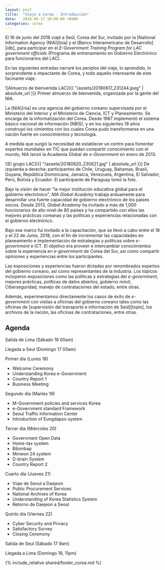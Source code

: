 ```yaml
---
layout: post
title:  "Viaje a Corea - Introducción"
date:   2018-06-17 10:00:00 +0900
categories: corea
---
```


El 16 de junio del 2018 viajé a Seúl, Corea del Sur, invitado por la [National Information Agency (NIA)][nia] y el [Banco Interamericano de Desarrollo][idb], para participar en el *E-Government Training Program for LAC government officials* (Programa de entrenamiento en Gobierno Electrónico para funcionarios del LAC). 

En las siguientes entradas narraré los periplos del viaje, lo aprendido, lo sorprendente e impactante de Corea, y todo aquello interesante de este facinante viaje.

![Almuerzo de bienvenida LAC]({{ "/assets/20180617_231244.jpeg" | absolute_url }})
Primer almuerzo de bienvenida, organizada por la gente del NIA.

La [NIA][nia] es una agencia del gobierno coreano supervisada por el Ministerio del Interior y el Ministerio de Ciencia, ICT y Planeamiento. Se encarga de la informatización del Corea. Desde 1987 implementó el sistema básico nacional de información (NBIS), y en los siguientes 18 años construyó los cimientos con los cuales Corea pudo transformarse en una nación fuerte en conocimientos y tecnología.

A medida que surgió la necesidad de establecer un centro para fomentar expertos mundiales en TIC que puedan compartir conocimiento con el mundo, NIA lanzó la Academia Global de _e-Government_ en enero de 2013.

![El grupo LAC]({{ "/assets/20180620_230621.jpg" | absolute_url }})
De izquierda a derecha: participantes de Chile, Uruguay, Bahamas, Brasil, Guyana, República Dominicana, Jamaica, Venezuela, Argentina, El Salvador, Perú, Bolívia y Ecuador. El participante de Paraguay tomó la foto. 

Bajo la visión de hacer "la mejor institución educativa global para el gobierno electrónico", _NIA Global Academy_ trabaja arduamente para desarrollar una fuerte capacidad de gobierno electrónico de los países socios. Desde 2013, _Global Academy_ ha invitado a más de 1,000 funcionarios de alto nivel de 80 países y ha compartido con ellos las mejores prácticas coreanas y las políticas y experiencias relacionadas con el gobierno electrónico.

Bajo ese marco fuí invitado a la capacitación, que se llevó a cabo entre el 18 y el 22 de Junio, 2018, con el fin de incrementar las capacidades en planeamiento e implementación de  estrategias y políticas sobre _e-government_ e ICT. El objetivo era proveer e intercambiar conocimientos sobre la experiencia en _e-government_ de Corea del Sur, así como compartir opiniones y experiencias entre los participantes. 

Las exposiciones y experiencias fueron dictadas por renombrados expertos del gobierno coreano, así como representantes de la industria. Los tópicos incluyeron exposiciones  como las políticas y estrategias del _e-government_, mejores prácticas, políticas de datos abiertos, gobierno móvil, Ciberseguridad, manejo de contrataciones del estado, entre otras.

Además, experimentamos directamente los casos de éxito de _e-government_ con visitas a oficinas del gobierno coreano tales como las oficinas de [supervisión del transporte e información de Seúl][topis], los archivos de la nación, las oficinas de contrataciones, entre otras.

Agenda
-------
Salida de Lima (Sábado 16 00am)

Llegada a Seul (Domingo 17 00am)

Primer día (Lunes 18)
- Welcome Ceremony
- Understanding Korea e-Government
- Country Report 1
- Business Meeting

Segundo día (Martes 19)
- M-Government policies and services Korea
- e-Government standard Framework
- Seoul Traffic Information Center 
- Introduction of Eungdapso system

Tercer día (Miércoles 20)
- Government Open Data
- Home-tax system
- Bibimbap 
- Minwon 24 system 
- D-brain System 
- Country Report 2

Cuarto día (Jueves 21)
- Viaje de Seoul a Daejeon
- Public Procurement Services 
- National Archives of Korea
- Understanding of Korea Statistics System
- Retorno de Daejeon a Seoul

Quinto día (Viernes 22)
- Cyber Security and Privacy
- Satisfactory Survey
- Closing Ceremony

Salida de Seul (Sábado 17 9am)

Llegada a Lima (Domingo 18, 11pm)

{% include_relative shared/footer_corea.md %}
